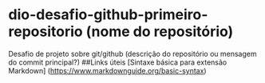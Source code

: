 # dio-desafio-github-primeiro-repositorio (nome do repositório)
Desafio de projeto sobre git/github (descrição do repositório ou mensagem do commit principal?)
##Links úteis
[Sintaxe básica para extensão Markdown] (https://www.markdownguide.org/basic-syntax)
